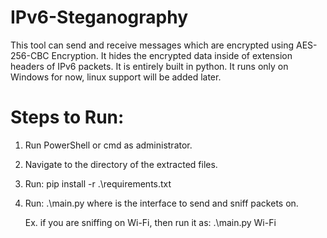 # IPv6-Steganography
This tool can send and receive messages which are encrypted using AES-256-CBC Encryption. It hides the encrypted data inside of extension headers of IPv6 packets. It is entirely built in python. It runs only on Windows for now, linux support will be added later.

# Steps to Run:
1. Run PowerShell or cmd as administrator.

2. Navigate to the directory of the extracted files.

3. Run:
	pip install -r .\requirements.txt

4. Run:
	.\main.py <interface>
				where <interface> is the interface to send and sniff packets on.

	Ex. if you are sniffing on Wi-Fi, then run it as: .\main.py Wi-Fi
